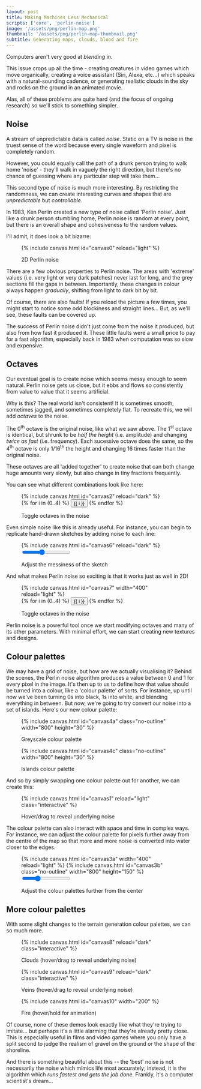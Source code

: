 ```yaml
---
layout: post
title: Making Machines Less Mechanical
scripts: ['core', 'perlin-noise']
image: '/assets/png/perlin-map.png'
thumbnail: '/assets/png/perlin-map-thumbnail.png'
subtitle: Generating maps, clouds, blood and fire
---
```

Computers aren't very good at _blending in_. 

This issue crops up all the time - creating creatures in video games which move organically, creating a voice assistant (Siri, Alexa, etc...) which speaks with a natural-sounding cadence, or generating realistic clouds in the sky and rocks on the ground in an animated movie.

Alas, all of these problems are quite hard (and the focus of ongoing research) so we'll stick to something simpler. 

## Noise

A stream of unpredictable data is called _noise_. Static on a TV is noise in the truest sense of the word because every single waveform and pixel is completely random.

However, you could equally call the path of a drunk person trying to walk home 'noise' - they'll walk in vaguely the right direction, but there's no chance of guessing where any particular step will take them...

This second type of noise is much more interesting. By restricting the randomness, we can create interesting curves and shapes that are _unpredictable_ but _controllable_.

In 1983, Ken Perlin created a new type of noise called 'Perlin noise'. Just like a drunk person stumbling home, Perlin noise is random at every point, but there is an overall shape and cohesiveness to the random values. 

I'll admit, it does look a bit bizarre:

<figure>
{% include canvas.html id="canvas0" reload="light" %}
<figcaption>
<p class="caption">2D Perlin noise</p>
</figcaption>
</figure>

There are a few obvious properties to Perlin noise. The areas with 'extreme' values (i.e. very light or very dark patches) never last for long, and the grey sections fill the gaps in between. Importantly, these changes in colour always happen _gradually_, shifting from light to dark bit by bit.

Of course, there are also faults! If you reload the picture a few times, you might start to notice some odd blockiness and straight lines... But, as we'll see, these faults can be covered up.

The success of Perlin noise didn't just come from the noise it produced, but also from how fast it produced it. These little faults were a small price to pay for a fast algorithm, especially back in 1983 when computation was so slow and expensive.

## Octaves

Our eventual goal is to create noise which seems messy enough to seem natural. Perlin noise gets us close, but it ebbs and flows so consistently from value to value that it seems artificial. 

Why is this? The real world isn't consistent! It is sometimes smooth, sometimes jagged, and sometimes completely flat. To recreate this, we will add _octaves_ to the noise. 

The 0<sup>th</sup> octave is the original noise, like what we saw above. The 1<sup>st</sup> octave is identical, but shrunk to be _half the height_ (i.e. amplitude) and changing _twice as fast_ (i.e. frequency). Each sucessive octave does the same, so the 4<sup>th</sup> octave is only 1/16<sup>th</sup> the height and changing 16 times faster than the original noise.

These octaves are all 'added together' to create noise that can both change huge amounts very slowly, but also change in tiny fractions frequently.

You can see what different combinations look like here:

<figure>
{% include canvas.html id="canvas2" reload="dark" %}
<div class="overlay overlay-top overlay-right">
    <div class="btn-group">
    {% for i in (0..4) %}
    <button type="button" class="btn btn-secondary btn-sm no-focus" data-toggle="button" aria-pressed="{% if i==0 or i==2 %}true{% else %}false{% endif %}" onclick="toggle_button_canvas2({{ i }})">{{ i }}</button>
    {% endfor %}
    </div>
</div>
<figcaption>
<p class="caption">Toggle octaves in the noise</p>
</figcaption>
</figure>

Even simple noise like this is already useful. For instance, you can begin to replicate hand-drawn sketches by adding noise to each line:

<figure>
{% include canvas.html id="canvas6" reload="dark" %}
<figcaption>
    <input type="range" min="0" max="1" value=".4" step="0.01" class="slider" id="canvas6-slider">
    <p class="caption">Adjust the messiness of the sketch</p>
</figcaption>
</figure>

And what makes Perlin noise so exciting is that it works just as well in 2D!

<figure>
{% include canvas.html id="canvas7" width="400" reload="light" %}
<div class="overlay overlay-top overlay-right">
    <div class="btn-group">
    {% for i in (0..4) %}
    <button type="button" class="btn btn-light btn-sm no-focus" data-toggle="button" aria-pressed="{% if i == 0 %}true{% else %}false{% endif %}" onclick="toggle_button_canvas7({{ i }})">{{ i }}</button>
    {% endfor %}
    </div>
</div>
<figcaption>
<p class="caption">Toggle octaves in the noise</p>
</figcaption>
</figure>

Perlin noise is a powerful tool once we start modifying octaves and many of its other parameters. With minimal effort, we can start creating new textures and designs.

## Colour palettes

We may have a grid of noise, but how are we actually visualising it? Behind the scenes, the Perlin noise algorithm produces a value between 0 and 1 for every pixel in the image. It's then up to us to define how that value should be turned into a colour, like a 'colour palette' of sorts. For instance, up until now we've been turning 0s into black, 1s into white, and blending everything in between. But now, we're going to try convert our noise into a set of islands. Here's our new colour palette:

<figure>
    {% include canvas.html id="canvas4a" class="no-outline" width="800" height="30" %}
    <figcaption><p class="caption">Greyscale colour palette</p></figcaption>
    {% include canvas.html id="canvas4c" class="no-outline" width="800" height="30" %}
    <figcaption><p class="caption">Islands colour palette</p></figcaption>
</figure>

And so by simply swapping one colour palette out for another, we can create this:

<figure>
{% include canvas.html id="canvas1" reload="light" class="interactive" %}
<figcaption><p class="caption">Hover/drag to reveal underlying noise</p></figcaption>
</figure>

The colour palette can also interact with space and time in complex ways. For instance, we can adjust the colour palette for pixels further away from the centre of the map so that more and more noise is converted into water closer to the edges.

<figure>
    {% include canvas.html id="canvas3a" width="400" reload="light" %}
    {% include canvas.html id="canvas3b" class="no-outline" width="800" height="150" %}
<figcaption>
    <input type="range" min="0" max="1" value=".3" step="0.01" class="slider" id="canvas2-slider">
    <p class="caption">Adjust the colour palettes further from the center</p>
</figcaption>
</figure>


## More colour palettes

With some slight changes to the terrain generation colour palettes, we can so much more.

<figure>
    {% include canvas.html id="canvas8" reload="dark" class="interactive" %}
    <figcaption><p class="caption">Clouds (hover/drag to reveal underlying noise)</p></figcaption>
</figure>

<figure>
    {% include canvas.html id="canvas9" reload="dark" class="interactive" %}
    <figcaption><p class="caption">Veins (hover/drag to reveal underlying noise)</p></figcaption>
</figure>

<figure>
{% include canvas.html id="canvas10" width="200" %}
<figcaption><p class="caption">Fire (hover/hold for animation)</p></figcaption>
</figure>

Of course, none of these demos look exactly like what they're trying to imitate... but perhaps it's a little alarming that they're already pretty close. This is especially useful in films and video games where you only have a split second to judge the realism of gravel on the ground or the shape of the shoreline.

And there is something beautiful about this -- the 'best' noise is not necessarily the noise which mimics life most accurately; instead, it is the algorithm which _runs fastest and gets the job done_. Frankly, it's a computer scientist's dream...